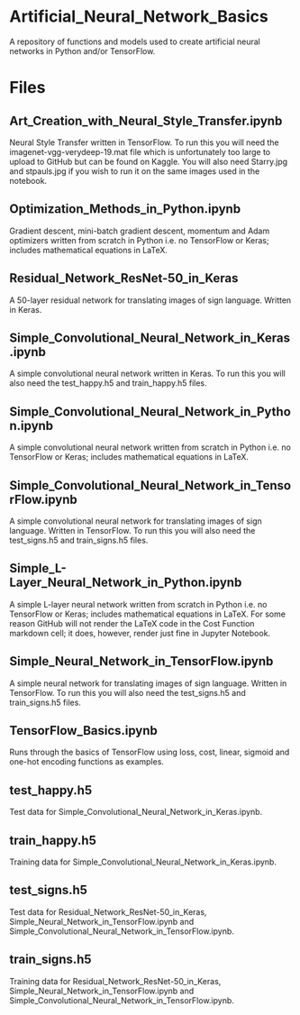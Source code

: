 # Artificial_Neural_Network_Basics

A repository of functions and models used to create artificial neural networks in Python and/or TensorFlow.

# Files

## Art_Creation_with_Neural_Style_Transfer.ipynb

Neural Style Transfer written in TensorFlow.  To run this you will need the imagenet-vgg-verydeep-19.mat file which is unfortunately too large to upload to GitHub but can be found on Kaggle. You will also need Starry.jpg and stpauls.jpg if you wish to run it on the same images used in the notebook.

## Optimization_Methods_in_Python.ipynb

Gradient descent, mini-batch gradient descent, momentum and Adam optimizers written from scratch in Python i.e. no TensorFlow or Keras; includes mathematical equations in LaTeX. 

## Residual_Network_ResNet-50_in_Keras

A 50-layer residual network for translating images of sign language.  Written in Keras.

## Simple_Convolutional_Neural_Network_in_Keras.ipynb

A simple convolutional neural network written in Keras.  To run this you will also need the test_happy.h5 and train_happy.h5 files.

## Simple_Convolutional_Neural_Network_in_Python.ipynb

A simple convolutional neural network written from scratch in Python i.e. no TensorFlow or Keras; includes mathematical equations in LaTeX. 

## Simple_Convolutional_Neural_Network_in_TensorFlow.ipynb

A simple convolutional neural network for translating images of sign language.  Written in TensorFlow.  To run this you will also need the test_signs.h5 and train_signs.h5 files.

## Simple_L-Layer_Neural_Network_in_Python.ipynb

A simple L-layer neural network written from scratch in Python i.e. no TensorFlow or Keras; includes mathematical equations in LaTeX.  For some reason GitHub will not render the LaTeX code in the Cost Function markdown cell; it does, however, render just fine in Jupyter Notebook.

## Simple_Neural_Network_in_TensorFlow.ipynb

A simple neural network for translating images of sign language.  Written in TensorFlow.  To run this you will also need the test_signs.h5 and train_signs.h5 files.

## TensorFlow_Basics.ipynb

Runs through the basics of TensorFlow using loss, cost, linear, sigmoid and one-hot encoding functions as examples.

## test_happy.h5

Test data for Simple_Convolutional_Neural_Network_in_Keras.ipynb.

## train_happy.h5

Training data for Simple_Convolutional_Neural_Network_in_Keras.ipynb.

## test_signs.h5

Test data for Residual_Network_ResNet-50_in_Keras, Simple_Neural_Network_in_TensorFlow.ipynb and Simple_Convolutional_Neural_Network_in_TensorFlow.ipynb.

## train_signs.h5

Training data for Residual_Network_ResNet-50_in_Keras, Simple_Neural_Network_in_TensorFlow.ipynb and Simple_Convolutional_Neural_Network_in_TensorFlow.ipynb.
